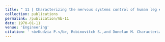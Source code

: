 ```yaml
---
title: " 11 | Characterizing the nervous systems control of human leg external forces. [Poster](/files/abstracts/2021_NCM_POSTER.pdf) [Abstract](/files/abstracts/2021_NCM_ABSTRACT.pdf) [Video](https://youtu.be/v2-kGeQiJ-o)"
collection: publications
permalink: /publication/Ab-11
date: 1970-01-11
venue: 'Engineering'
citation: ' <b>Kudzia P.</b>, Robinovitch S.,and Donelan M. Characterizing the nervous systems control of human leg external forces. <i> 30th Annual Meeting of the Neural Control of Movement (NCM)</i>. Virtual Conference <b>2020</b>'
---
```



